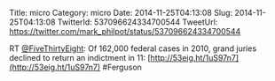 Title: micro
Category: micro
Date: 2014-11-25T04:13:08
Slug: 2014-11-25T04:13:08
TwitterId: 537096624334700544
TweetUrl: https://twitter.com/mark_philpot/status/537096624334700544

RT [@FiveThirtyEight](https://twitter.com/FiveThirtyEight): Of 162,000 federal cases in 2010, grand juries declined to return an indictment in 11: [http://53eig.ht/1uS97n7](http://53eig.ht/1uS97n7) #Ferguson